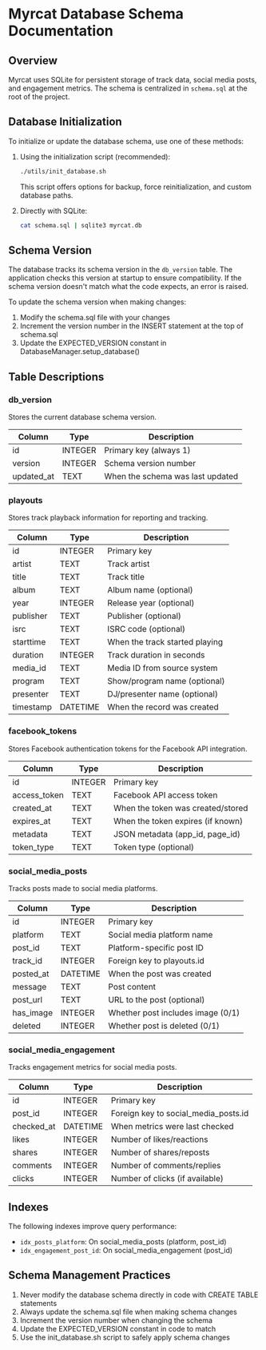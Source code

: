 # Myrcat Database Schema Documentation

## Overview

Myrcat uses SQLite for persistent storage of track data, social media posts, and engagement metrics. The schema is centralized in `schema.sql` at the root of the project.

## Database Initialization

To initialize or update the database schema, use one of these methods:

1. Using the initialization script (recommended):
   ```bash
   ./utils/init_database.sh
   ```
   This script offers options for backup, force reinitialization, and custom database paths.

2. Directly with SQLite:
   ```bash
   cat schema.sql | sqlite3 myrcat.db
   ```

## Schema Version

The database tracks its schema version in the `db_version` table. The application checks this version at startup to ensure compatibility. If the schema version doesn't match what the code expects, an error is raised.

To update the schema version when making changes:
1. Modify the schema.sql file with your changes
2. Increment the version number in the INSERT statement at the top of schema.sql
3. Update the EXPECTED_VERSION constant in DatabaseManager.setup_database()

## Table Descriptions

### db_version

Stores the current database schema version.

| Column     | Type    | Description                         |
|------------|---------|-------------------------------------|
| id         | INTEGER | Primary key (always 1)              |
| version    | INTEGER | Schema version number               |
| updated_at | TEXT    | When the schema was last updated    |

### playouts

Stores track playback information for reporting and tracking.

| Column     | Type    | Description                          |
|------------|---------|--------------------------------------|
| id         | INTEGER | Primary key                          |
| artist     | TEXT    | Track artist                         |
| title      | TEXT    | Track title                          |
| album      | TEXT    | Album name (optional)                |
| year       | INTEGER | Release year (optional)              |
| publisher  | TEXT    | Publisher (optional)                 |
| isrc       | TEXT    | ISRC code (optional)                 |
| starttime  | TEXT    | When the track started playing       |
| duration   | INTEGER | Track duration in seconds            |
| media_id   | TEXT    | Media ID from source system          |
| program    | TEXT    | Show/program name (optional)         |
| presenter  | TEXT    | DJ/presenter name (optional)         |
| timestamp  | DATETIME| When the record was created          |

### facebook_tokens

Stores Facebook authentication tokens for the Facebook API integration.

| Column       | Type    | Description                        |
|--------------|-------  |----------------------------------- |
| id           | INTEGER | Primary key                        |
| access_token | TEXT    | Facebook API access token          |
| created_at   | TEXT    | When the token was created/stored  |
| expires_at   | TEXT    | When the token expires (if known)  |
| metadata     | TEXT    | JSON metadata (app_id, page_id)    |
| token_type   | TEXT    | Token type (optional)              |

### social_media_posts

Tracks posts made to social media platforms.

| Column     | Type    | Description                           |
|------------|---------|---------------------------------------|
| id         | INTEGER | Primary key                           |
| platform   | TEXT    | Social media platform name            |
| post_id    | TEXT    | Platform-specific post ID             |
| track_id   | INTEGER | Foreign key to playouts.id            |
| posted_at  | DATETIME| When the post was created             |
| message    | TEXT    | Post content                          |
| post_url   | TEXT    | URL to the post (optional)            |
| has_image  | INTEGER | Whether post includes image (0/1)     |
| deleted    | INTEGER | Whether post is deleted (0/1)         |

### social_media_engagement

Tracks engagement metrics for social media posts.

| Column     | Type    | Description                           |
|------------|---------|---------------------------------------|
| id         | INTEGER | Primary key                           |
| post_id    | INTEGER | Foreign key to social_media_posts.id  |
| checked_at | DATETIME| When metrics were last checked        |
| likes      | INTEGER | Number of likes/reactions             |
| shares     | INTEGER | Number of shares/reposts              |
| comments   | INTEGER | Number of comments/replies            |
| clicks     | INTEGER | Number of clicks (if available)       |

## Indexes

The following indexes improve query performance:

- `idx_posts_platform`: On social_media_posts (platform, post_id)
- `idx_engagement_post_id`: On social_media_engagement (post_id)

## Schema Management Practices

1. Never modify the database schema directly in code with CREATE TABLE statements
2. Always update the schema.sql file when making schema changes
3. Increment the version number when changing the schema
4. Update the EXPECTED_VERSION constant in code to match
5. Use the init_database.sh script to safely apply schema changes